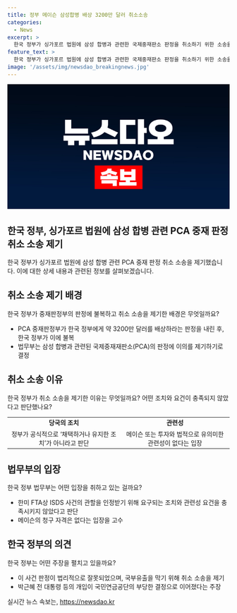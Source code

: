 ```yaml
---
title: 정부 메이슨 삼성합병 배상 3200만 달러 취소소송
categories:
  - News
excerpt: >
  한국 정부가 싱가포르 법원에 삼성 합병과 관련한 국제중재판소 판정을 취소하기 위한 소송을 제기했다. 이는 메이슨 캐피탈이 한국 정부에 손해배상 청구한 사안으로, 한미 FTA상 ISDS 사건의 관할 여부를 놓고 논란이 되고 있다. 법무부는 당국의 조치와 투자자 및 투자와의 관련성 요건을 충족시키지 못한다고 주장하며, 이 사건이 국제투자분쟁의 대상이 되지 않는다고 주장했다. 메이슨은 한국 정부의 부당한 개입으로 손해를 입은 것을 주장하고 있으며, 한국 정부는 법리적으로 잘못된 판정을 바로잡아 국부유출을 막기 위해 최선을 다하겠다고 밝혔다.
feature_text: >
  한국 정부가 싱가포르 법원에 삼성 합병과 관련한 국제중재판소 판정을 취소하기 위한 소송을 제기했다. 이는 메이슨 캐피탈이 한국 정부에 손해배상 청구한 사안으로, 한미 FTA상 ISDS 사건의 관할 여부를 놓고 논란이 되고 있다. 법무부는 당국의 조치와 투자자 및 투자와의 관련성 요건을 충족시키지 못한다고 주장하며, 이 사건이 국제투자분쟁의 대상이 되지 않는다고 주장했다. 메이슨은 한국 정부의 부당한 개입으로 손해를 입은 것을 주장하고 있으며, 한국 정부는 법리적으로 잘못된 판정을 바로잡아 국부유출을 막기 위해 최선을 다하겠다고 밝혔다.
image: '/assets/img/newsdao_breakingnews.jpg'
---
```


<p><img src="/assets/img/newsdao_breakingnews.jpg" alt="ranknews 속보" /></p>

<h2 data-ke-size="size26">한국 정부, 싱가포르 법원에 삼성 합병 관련 PCA 중재 판정 취소 소송 제기</h2>

<p data-ke-size="size16">한국 정부가 싱가포르 법원에 삼성 합병 관련 PCA 중재 판정 취소 소송을 제기했습니다. 이에 대한 상세 내용과 관련된 정보를 살펴보겠습니다.</p>

<h2 data-ke-size="size26">취소 소송 제기 배경</h2>

<p data-ke-size="size16">한국 정부가 중재판정부의 판정에 불복하고 취소 소송을 제기한 배경은 무엇일까요?</p>

<ul>
  <li>PCA 중재판정부가 한국 정부에게 약 3200만 달러를 배상하라는 판정을 내린 후, 한국 정부가 이에 불복</li>
  <li>법무부는 삼성 합병과 관련된 국제중재재판소(PCA)의 판정에 이의를 제기하기로 결정</li>
</ul>

<h2 data-ke-size="size26">취소 소송 이유</h2>

<p data-ke-size="size16">한국 정부가 취소 소송을 제기한 이유는 무엇일까요? 어떤 조치와 요건이 충족되지 않았다고 판단했나요?</p>

<table>
  <tr>
    <td style="text-align: center; height: 17px;"><b>당국의 조치</b></td>
    <td style="text-align: center; height: 17px;"><b>관련성</b></td>
  </tr>
  <tr>
    <td style="text-align: center; height: 17px;">정부가 공식적으로 ‘채택하거나 유지한 조치’가 아니라고 판단</td>
    <td style="text-align: center; height: 17px;">메이슨 또는 투자와 법적으로 유의미한 관련성이 없다는 입장</td>
  </tr>
</table>

<h2 data-ke-size="size26">법무부의 입장</h2>

<p data-ke-size="size16">한국 정부 법무부는 어떤 입장을 취하고 있는 걸까요?</p>

<ul>
  <li>한미 FTA상 ISDS 사건의 관할을 인정받기 위해 요구되는 조치와 관련성 요건을 충족시키지 않았다고 판단</li>
  <li>메이슨의 청구 자격은 없다는 입장을 고수</li>
</ul>

<h2 data-ke-size="size26">한국 정부의 의견</h2>

<p data-ke-size="size16">한국 정부는 어떤 주장을 펼치고 있을까요?</p>

<ul>
  <li>이 사건 판정이 법리적으로 잘못되었으며, 국부유출을 막기 위해 취소 소송을 제기</li>
  <li>박근혜 전 대통령 등의 개입이 국민연금공단의 부당한 결정으로 이어졌다는 주장</li>
</ul>
실시간 뉴스 속보는, <a href="https://newsdao.kr" rel="dofollow">https://newsdao.kr</a>


